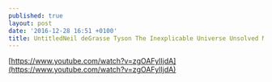 ```yaml
---
published: true
layout: post
date: '2016-12-28 16:51 +0100'
title: UntitledNeil deGrasse Tyson The Inexplicable Universe Unsolved Mysteries
---
```

[https://www.youtube.com/watch?v=zgOAFylIjdA](https://www.youtube.com/watch?v=zgOAFylIjdA)

